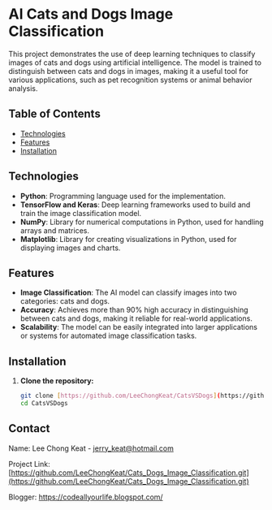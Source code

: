 # AI Cats and Dogs Image Classification

This project demonstrates the use of deep learning techniques to classify images of cats and dogs using artificial intelligence. The model is trained to distinguish between cats and dogs in images, making it a useful tool for various applications, such as pet recognition systems or animal behavior analysis.

## Table of Contents
- [Technologies](#technologies)
- [Features](#features)
- [Installation](#installation)



## Technologies

- **Python**: Programming language used for the implementation.
- **TensorFlow and Keras**: Deep learning frameworks used to build and train the image classification model.
- **NumPy**: Library for numerical computations in Python, used for handling arrays and matrices.
- **Matplotlib**: Library for creating visualizations in Python, used for displaying images and charts.

## Features

- **Image Classification**: The AI model can classify images into two categories: cats and dogs.
- **Accuracy**: Achieves more than 90% high accuracy in distinguishing between cats and dogs, making it reliable for real-world applications.
- **Scalability**: The model can be easily integrated into larger applications or systems for automated image classification tasks.

## Installation

1. **Clone the repository:**
   ```bash
   git clone [https://github.com/LeeChongKeat/CatsVSDogs](https://github.com/LeeChongKeat/Cats_Dogs_Image_Classification.git)
   cd CatsVSDogs


## Contact
Name: Lee Chong Keat - jerry_keat@hotmail.com

Project Link: [https://github.com/LeeChongKeat/Cats_Dogs_Image_Classification.git](https://github.com/LeeChongKeat/Cats_Dogs_Image_Classification.git)

Blogger: https://codeallyourlife.blogspot.com/
